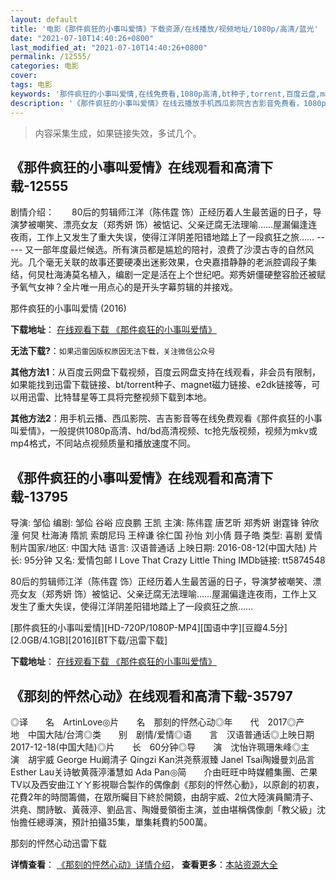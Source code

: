 ```yaml
---
layout: default
title: '电影《那件疯狂的小事叫爱情》下载资源/在线播放/视频地址/1080p/高清/蓝光'
date: "2021-07-10T14:40:26+0800"
last_modified_at: "2021-07-10T14:40:26+0800"
permalink: /12555/
categories: 电影
cover:
tags: 电影
keywords: '那件疯狂的小事叫爱情,在线免费看,1080p高清,bt种子,torrent,百度云盘,magnet,磁力链,迅雷下载资源'
description: '《那件疯狂的小事叫爱情》在线云播放手机西瓜影院吉吉影音免费看，1080p高清bd/hd未删减完整版和tc抢先枪版，mkv/mp4格式，附带bt/torrent种子、magnet/磁力链、百度云盘、网盘资源迅雷下载链接'
---
```


>内容采集生成，如果链接失效，多试几个。


## 《那件疯狂的小事叫爱情》在线观看和高清下载-12555

剧情介绍：　　80后的剪辑师江洋（陈伟霆 饰）正经历着人生最苦逼的日子，导演梦被嘲笑、漂亮女友（郑秀妍 饰）被惦记、父亲迂腐无法理喻……屋漏偏逢连夜雨，工作上又发生了重大失误，使得江洋阴差阳错地踏上了一段疯狂之旅……  ----- 又一部年度最烂候选。所有演员都是尴尬的陪衬，浪费了沙漠古寺的自然风光。几个毫无关联的故事还要硬凑出迷影效果，仓央嘉措静静的老派腔调段子集结，何炅杜海涛莫名植入，编剧一定是活在上个世纪吧。郑秀妍僵硬整容脸还被赋予氧气女神？全片唯一用点心的是开头字幕剪辑的并接戏。


那件疯狂的小事叫爱情 (2016)

**下载地址**： [在线观看下载 《那件疯狂的小事叫爱情》](https://www.btbtdy.me/btdy/dy6801.html) 


**无法下载?**：`如果迅雷因版权原因无法下载，关注微信公众号 `

**其他方法1**：从百度云网盘下载视频，百度云网盘支持在线观看，非会员有限制，如果能找到迅雷下载链接、bt/torrent种子、magnet磁力链接、e2dk链接等，可以用迅雷、比特彗星等工具将完整视频下载到本地。

**其他方法2**：用手机云播、西瓜影院、吉吉影音等在线免费观看《那件疯狂的小事叫爱情》，一般提供1080p高清、hd/bd高清视频、tc抢先版视频，视频为mkv或mp4格式，不同站点视频质量和播放速度不同。


## 《那件疯狂的小事叫爱情》在线观看和高清下载-13795

导演: 邹佡 编剧: 邹佡 谷峪 应良鹏 王凯 主演: 陈伟霆 唐艺昕 郑秀妍 谢霆锋 钟欣潼 何炅 杜海涛 隋凯 索朗尼玛 王梓谦 徐仁国 孙怡 刘小倩 聂子皓 类型: 喜剧 爱情 制片国家/地区: 中国大陆 语言: 汉语普通话 上映日期: 2016-08-12(中国大陆) 片长: 95分钟 又名: 爱情包邮 I Love That Crazy Little Thing IMDb链接: tt5874548

80后的剪辑师江洋（陈伟霆 饰）正经历着人生最苦逼的日子，导演梦被嘲笑、漂亮女友（郑秀妍 饰）被惦记、父亲迂腐无法理喻……屋漏偏逢连夜雨，工作上又发生了重大失误，使得江洋阴差阳错地踏上了一段疯狂之旅……


[那件疯狂的小事叫爱情][HD-720P/1080P-MP4][国语中字][豆瓣4.5分][2.0GB/4.1GB][2016][BT下载/迅雷下载]

**下载地址**： [在线观看下载 《那件疯狂的小事叫爱情》](https://www.btdx8.com/torrent/i_love_that_crazy_little_thing_2016.html) 


## 《那刻的怦然心动》在线观看和高清下载-35797

◎译　　名　ArtinLove◎片　　名　那刻的怦然心动◎年　　代　2017◎产　　地　中国大陆/台湾◎类　　别　剧情/爱情◎语　　言　汉语普通话◎上映日期　2017-12-18(中国大陆)◎片　　长　60分钟◎导　　演　沈怡许珮珊朱峰◎主　　演　胡宇威 George Hu阚清子 Qingzi Kan洪尧蔡淑臻 Janel Tsai陶嫚曼刘品言 Esther Lau关诗敏黄薇渟潘慧如 Ada Pan◎简　　介由旺旺中時媒體集團、芒果TV以及西安曲江ㄚㄚ影視聯合製作的偶像劇《那刻的怦然心動》，以原創的初衷，花費2年的時間籌備，在眾所矚目下終於開鏡，由胡宇威、2位大陸演員闞清子、洪堯、關詩敏、黃薇渟、劉品言、陶嫚曼領銜主演，並由堪稱偶像劇「教父級」沈怡擔任總導演，預計拍攝35集，單集耗費約500萬。


那刻的怦然心动迅雷下载

**详情查看**： [《那刻的怦然心动》详情介绍](/movie/35797/)， **查看更多**：[本站资源大全](/movie/t/all/)

